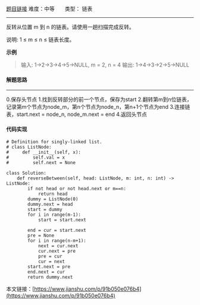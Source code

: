  [题目链接](https://leetcode-cn.com/problems/reverse-linked-list-ii/)
难度：中等          &nbsp;&nbsp;&nbsp;&nbsp;&nbsp;&nbsp;类型： 链表
***
 反转从位置 m 到 n 的链表。请使用一趟扫描完成反转。

说明:
1 ≤ m ≤ n ≤ 链表长度。

 
**示例**
>输入: 1->2->3->4->5->NULL, m = 2, n = 4
输出: 1->4->3->2->5->NULL

#### 解题思路
***
0.保存头节点
1.找到反转部分的前一个节点，保存为start
2.翻转第m到n位链表，记录第m个节点为node_m，第n个节点为node_n，第n+1个节点为end
3.连接链表，start.next = node_n,  node_m.next = end
4.返回头节点


#### 代码实现
```
# Definition for singly-linked list.
# class ListNode:
#     def __init__(self, x):
#         self.val = x
#         self.next = None

class Solution:
    def reverseBetween(self, head: ListNode, m: int, n: int) -> ListNode:
        if not head or not head.next or m==n:
            return head
        dummy = ListNode(0)
        dummy.next = head
        start = dummy
        for i in range(m-1):
            start = start.next
                        
        end = cur = start.next  
        pre = None
        for i in range(n-m+1):
            next = cur.next
            cur.next = pre
            pre = cur
            cur = next            
        start.next = pre
        end.next = cur
        return dummy.next
```

本文链接：[https://www.jianshu.com/p/91b050e076b4](https://www.jianshu.com/p/91b050e076b4)
